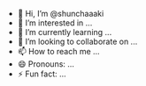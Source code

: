 - 👋 Hi, I’m @shunchaaaki
- 👀 I’m interested in ...
- 🌱 I’m currently learning ...
- 💞️ I’m looking to collaborate on ...
- 📫 How to reach me ...
- 😄 Pronouns: ...
- ⚡ Fun fact: ...

<!---
shunchaaaki/shunchaaaki is a ✨ special ✨ repository because its `README.md` (this file) appears on your GitHub profile.
You can click the Preview link to take a look at your changes.
--->
